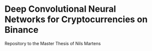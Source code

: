 # Deep Convolutional Neural Networks for Cryptocurrencies on Binance
Repository to the Master Thesis of Nils Martens


